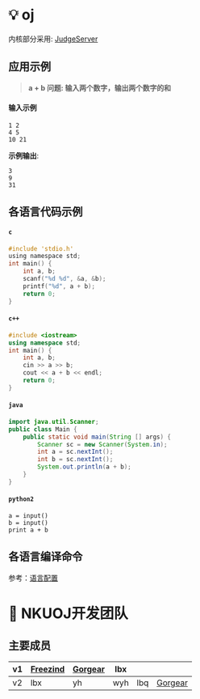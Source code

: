 # 💡 oj

内核部分采用: [JudgeServer](https://github.com/QingdaoU/JudgeServer) 

## 应用示例

> **a + b 问题: 输入两个数字，输出两个数字的和**

#### 输入示例

```shell
1 2
4 5
10 21
```

**示例输出**:

```shell
3
9
31
```

## 各语言代码示例

#### `c`

```c
#include 'stdio.h'
using namespace std;
int main() {
    int a, b;
    scanf("%d %d", &a, &b);
    printf("%d", a + b);
    return 0;
}
```

#### `c++`

```c++
#include <iostream>
using namespace std;
int main() {
    int a, b;
    cin >> a >> b;
    cout << a + b << endl;
    return 0;
}
```

#### `java`

```java
import java.util.Scanner;
public class Main {
    public static void main(String [] args) {
        Scanner sc = new Scanner(System.in);
        int a = sc.nextInt();
        int b = sc.nextInt();
        System.out.println(a + b);
    }
}
```

#### `python2`

```python2
a = input()
b = input()
print a + b
```

## 各语言编译命令

参考：[语言配置](https://github.com/QingdaoU/JudgeServer/blob/master/client/Python/languages.py)


# 👾 NKUOJ开发团队

## 主要成员
| v1 |[Freezind](https://github.com/Freezind)| [Gorgear](https://github.com/cctv1005s) | lbx | | |
| --------- | --------- | --------- | --------- | --------- | --------- | 
| v2 | lbx | yh | wyh | lbq | [Gorgear](https://github.com/cctv1005s)|



